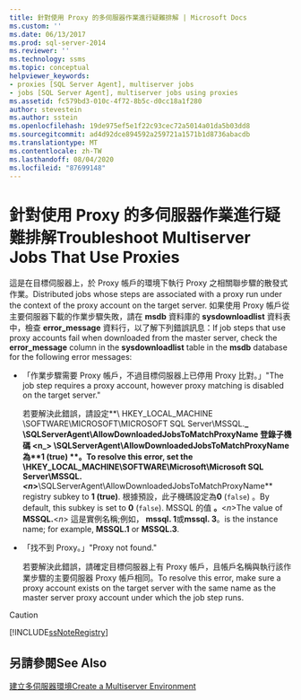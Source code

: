 ```yaml
---
title: 針對使用 Proxy 的多伺服器作業進行疑難排解 | Microsoft Docs
ms.custom: ''
ms.date: 06/13/2017
ms.prod: sql-server-2014
ms.reviewer: ''
ms.technology: ssms
ms.topic: conceptual
helpviewer_keywords:
- proxies [SQL Server Agent], multiserver jobs
- jobs [SQL Server Agent], multiserver jobs using proxies
ms.assetid: fc579bd3-010c-4f72-8b5c-d0cc18a1f280
author: stevestein
ms.author: sstein
ms.openlocfilehash: 19de975ef5e1f22c93cec72a5014a01da5b03dd8
ms.sourcegitcommit: ad4d92dce894592a259721a1571b1d8736abacdb
ms.translationtype: MT
ms.contentlocale: zh-TW
ms.lasthandoff: 08/04/2020
ms.locfileid: "87699148"
---
```

# <a name="troubleshoot-multiserver-jobs-that-use-proxies"></a><span data-ttu-id="262e0-102">針對使用 Proxy 的多伺服器作業進行疑難排解</span><span class="sxs-lookup"><span data-stu-id="262e0-102">Troubleshoot Multiserver Jobs That Use Proxies</span></span>
  <span data-ttu-id="262e0-103">這是在目標伺服器上，於 Proxy 帳戶的環境下執行 Proxy 之相關聯步驟的散發式作業。</span><span class="sxs-lookup"><span data-stu-id="262e0-103">Distributed jobs whose steps are associated with a proxy run under the context of the proxy account on the target server.</span></span> <span data-ttu-id="262e0-104">如果使用 Proxy 帳戶從主要伺服器下載的作業步驟失敗，請在 **msdb** 資料庫的 **sysdownloadlist** 資料表中，檢查 **error_message** 資料行，以了解下列錯誤訊息：</span><span class="sxs-lookup"><span data-stu-id="262e0-104">If job steps that use proxy accounts fail when downloaded from the master server, check the **error_message** column in the **sysdownloadlist** table in the **msdb** database for the following error messages:</span></span>  
  
-   <span data-ttu-id="262e0-105">「作業步驟需要 Proxy 帳戶，不過目標伺服器上已停用 Proxy 比對。」</span><span class="sxs-lookup"><span data-stu-id="262e0-105">"The job step requires a proxy account, however proxy matching is disabled on the target server."</span></span>  
  
     <span data-ttu-id="262e0-106">若要解決此錯誤，請設定**\ HKEY_LOCAL_MACHINE \SOFTWARE\MICROSOFT\MICROSOFT SQL Server\MSSQL.**_ \SQLServerAgent\AllowDownloadedJobsToMatchProxyName 登錄子機碼 \<n_> **\SQLServerAgent\AllowDownloadedJobsToMatchProxyName**為\*\*1 (true) \*\*。</span><span class="sxs-lookup"><span data-stu-id="262e0-106">To resolve this error, set the **\HKEY_LOCAL_MACHINE\SOFTWARE\Microsoft\Microsoft SQL Server\MSSQL.**_\<n_>**\SQLServerAgent\AllowDownloadedJobsToMatchProxyName** registry subkey to **1 (true)**.</span></span> <span data-ttu-id="262e0-107">根據預設，此子機碼設定為**0** (`false`) 。</span><span class="sxs-lookup"><span data-stu-id="262e0-107">By default, this subkey is set to **0** (`false`).</span></span> <span data-ttu-id="262e0-108">MSSQL 的值 **。**\<*n*></span><span class="sxs-lookup"><span data-stu-id="262e0-108">The value of **MSSQL.**\<*n*></span></span> <span data-ttu-id="262e0-109">這是實例名稱;例如， **mssql. 1**或**mssql. 3**。</span><span class="sxs-lookup"><span data-stu-id="262e0-109">is the instance name; for example, **MSSQL.1** or **MSSQL.3**.</span></span>  
  
-   <span data-ttu-id="262e0-110">「找不到 Proxy。」</span><span class="sxs-lookup"><span data-stu-id="262e0-110">"Proxy not found."</span></span>  
  
     <span data-ttu-id="262e0-111">若要解決此錯誤，請確定目標伺服器上有 Proxy 帳戶，且帳戶名稱與執行該作業步驟的主要伺服器 Proxy 帳戶相同。</span><span class="sxs-lookup"><span data-stu-id="262e0-111">To resolve this error, make sure a proxy account exists on the target server with the same name as the master server proxy account under which the job step runs.</span></span>  
  
> [!CAUTION]  
>  [!INCLUDE[ssNoteRegistry](../../includes/ssnoteregistry-md.md)]  
  
## <a name="see-also"></a><span data-ttu-id="262e0-112">另請參閱</span><span class="sxs-lookup"><span data-stu-id="262e0-112">See Also</span></span>  
 [<span data-ttu-id="262e0-113">建立多伺服器環境</span><span class="sxs-lookup"><span data-stu-id="262e0-113">Create a Multiserver Environment</span></span>](create-a-multiserver-environment.md)  
  
  
